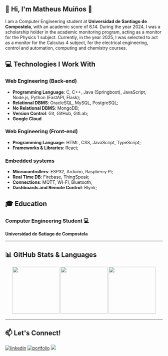 ## 👋 Hi, I'm Matheus Muiños 👋

I am a Computer Engineering student at **Universidad de Santiago de Compostela**, with an academic score of 8.14. During the year 2024, I was a scholarship holder in the academic monitoring program, acting as a monitor for the Physics 1 subject. Currently, in the year 2025, I was selected to act as a monitor for the Calculus 4 subject, for the electrical engineering, control and automation, computing and chemistry courses.

## 💻 Technologies I Work With

### Web Engineering (Back-end)
- **Programming Language**: C, C++, Java (Springboot), JavaScript, Node.js, Python (FastAPI, Flask);
- **Relational DBMS**: OracleSQL, MySQL, PostgreSQL;
- **No Relational DBMS**: MongoDB;
- **Version Control**: Git, GitHub, GitLab;
- **Google Cloud**

### Web Engineering (Front-end)
- **Programming Language**: HTML, CSS, JavaScript, TypeScript;
- **Frameworks & Libraries**: React;

### Embedded systems
- **Microcontrollers**: ESP32, Arduino, Raspberry Pi;
- **Real Time DB**: Firebase, ThingSpeak;
- **Connections**: MQTT, WI-FI, Bluetooth;
- **Dashboards and Remote Control**: Blynk;

## 🎓 Education

### Computer Engineering Student 💻
**Universidad de Satiago de Compostela**

---

## 📊 GitHub Stats & Languages

<div align="center">
  <img height="150px" src="https://github-readme-stats.vercel.app/api?username=MatheusMuinos&show_icons=true&theme=tokyonight&count_private=true&rank_icon=github"/>
  <img height="150px" src="https://github-readme-stats.vercel.app/api/top-langs/?username=MatheusMuinos&layout=compact&langs_count=8&theme=tokyonight"/>
  <img height="150px" src="https://github-readme-streak-stats.herokuapp.com?user=MatheusMuinos&theme=tokyonight&hide_border=false"/>
</div>

---

## 📫 Let's Connect!
[![linkedin](https://img.shields.io/badge/linkedin-0A66C2?style=for-the-badge&logo=linkedin&logoColor=white)](https://www.linkedin.com/in/matheus-sarno-mui%C3%B1os-380607283/)
[![portfolio](https://img.shields.io/badge/portfolio-000?style=for-the-badge&logo=react&logoColor=white&color=blue)](https://portifolio-v-matheus-muinos-dev.vercel.app/)
![](https://komarev.com/ghpvc/?username=MatheusMuinos&style=for-the-badge)
